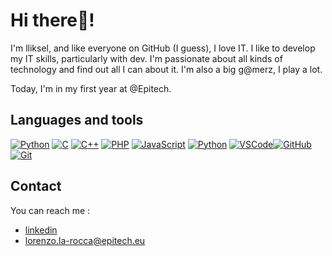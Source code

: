 # Hi there👋!

I'm lliksel, and like everyone on GitHub (I guess), I love IT. I like to develop my IT skills, particularly with dev. I'm passionate about all kinds of technology and find out all I can about it. I'm also a big g@merz, I play a lot.

Today, I'm in my first year at @Epitech.

## Languages and tools

[![Python](https://skillicons.dev/icons?i=python)](https://python.org)
[![C](https://upload.wikimedia.org/wikipedia/commons/thumb/1/18/C_Programming_Language.svg/48px-C_Programming_Language.svg.png)](https://en.wikipedia.org/wiki/C_(programming_language))
[![C++](https://skillicons.dev/icons?i=cpp)](https://fr.wikipedia.org/wiki/C%2B%2B)
[![PHP](https://skillicons.dev/icons?i=php)](https://www.php.net/)
[![JavaScript](https://skillicons.dev/icons?i=js)](https://fr.wikipedia.org/wiki/JavaScript)
[![Python](https://skillicons.dev/icons?i=java)](https://www.java.com/)
[![VSCode](https://skillicons.dev/icons?i=vscode)](https://code.visualstudio.com/)[![GitHub](https://skillicons.dev/icons?i=github)](https://github.com)
[![Git](https://skillicons.dev/icons?i=git)](https://git-scm.com/)

## Contact

You can reach me :

- [linkedin](https://www.linkedin.com/in/lorenzolarc/)
- [lorenzo.la-rocca@epitech.eu](mailto:lorenzo.la-rocca@epitech.eu)